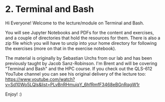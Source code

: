 # 2. Terminal and Bash

Hi Everyone! Welcome to the lecture/module on Terminal and Bash.

You will see Jupyter Notebooks and PDFs for the content and exercises, and a couple of directories that hold the resources for them.
There is also a zip file which you will have to unzip into your home directory for following the exercises (more on that in the exercise notebook).

The material is originally by Sebastian Urchs from our lab and has been previously taught by Jacob Sanz-Robinson. I'm Brent and will be covering "Terminal and Bash" and the HPC course. If you check out the QLS-612 YouTube channel you can see his original delivery of the lecture too: https://www.youtube.com/watch?v=Sd10Wo5LQls&list=PLvBnRHmuiqY_6hfRmfF3468eBGnRqgW1r

Enjoy! :)
